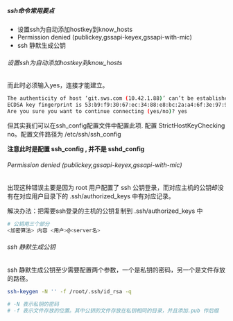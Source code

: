 ##### ssh命令常用要点

- 设置ssh为自动添加hostkey到know\_hosts
- Permission denied (publickey,gssapi-keyex,gssapi-with-mic)
- ssh 静默生成公钥

###### 设置ssh为自动添加hostkey到know_hosts

而此时必须输入yes，连接才能建立。

```bash
The authenticity of host ‘git.sws.com (10.42.1.88)’ can’t be established. 
ECDSA key fingerprint is 53:b9:f9:30:67:ec:34:88:e8:bc:2a:a4:6f:3e:97:95. 
Are you sure you want to continue connecting (yes/no)? yes 
```

但其实我们可以在ssh_config配置文件中配置此项. 配置 StrictHostKeyChecking no。配置文件路径为 /etc/ssh/ssh_config

**注意此时是配置 ssh_config , 并不是 sshd_config**

###### Permission denied (publickey,gssapi-keyex,gssapi-with-mic)

出现这种错误主要是因为 root 用户配置了 ssh 公钥登录，而对应主机的公钥却没有在对应用户目录下的 .ssh/authorized_keys 中有对应记录。

解决办法：把需要ssh登录的主机的公钥复制到 .ssh/authorized_keys 中

```bash
# 公钥用三个部分
<加密算法> 内容 <用户>@<server名>
```

###### ssh 静默生成公钥

ssh 静默生成公钥至少需要配置两个参数，一个是私钥的密码，另一个是文件存放的路径。

```bash
ssh-keygen -N '' -f /root/.ssh/id_rsa -q

# -N 表示私钥的密码
# -f 表示文件存放的位置。其中公钥的文件存放在私钥相同的目录，并且添加.pub 作后缀
```


